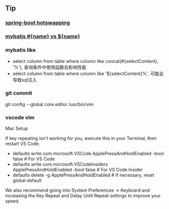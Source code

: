 ## Tip

### [spring-boot hotswapping](https://docs.spring.io/spring-boot/docs/current/reference/html/howto-hotswapping.html)

### [mybatis #{name} vs ${name}](http://www.mybatis.org/mybatis-3/sqlmap-xml.html#select)

### mybatis like
* select column from table where column like concat(#{selectContent}, '%'), 查询条件中使用函数会影响性能
* select column from table where column like '${selectContent}%', 可能会导致sql注入

### git commit

git config --global core.editor /usr/bin/vim

### vscode vim

Mac Setup

If key repeating isn't working for you, execute this in your Terminal, then restart VS Code.

* defaults write com.microsoft.VSCode ApplePressAndHoldEnabled -bool false         # For VS Code
* defaults write com.microsoft.VSCodeInsiders ApplePressAndHoldEnabled -bool false # For VS Code Insider
* defaults delete -g ApplePressAndHoldEnabled                                      # If necessary, reset global default

We also recommend going into System Preferences -> Keyboard and increasing the Key Repeat and Delay Until Repeat settings to improve your speed.

